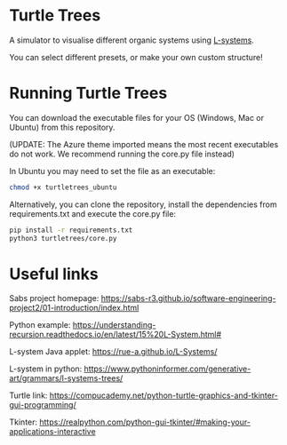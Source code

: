 Turtle Trees
========================

A simulator to visualise different organic systems using [L-systems](https://en.wikipedia.org/wiki/L-system).

You can select different presets, or make your own custom structure!

Running Turtle Trees
=========================

You can download the executable files for your OS (Windows, Mac or Ubuntu) from this repository.

(UPDATE: The Azure theme imported means the most recent executables do not work. We recommend running the core.py file instead)

In Ubuntu you may need to set the file as an executable:

```bash
chmod +x turtletrees_ubuntu
```
Alternatively, you can clone the repository, install the dependencies from requirements.txt and execute the core.py file:

```bash
pip install -r requirements.txt
python3 turtletrees/core.py
```

Useful links
==========================

Sabs project homepage:
https://sabs-r3.github.io/software-engineering-project2/01-introduction/index.html

Python example:
https://understanding-recursion.readthedocs.io/en/latest/15%20L-System.html#

L-system Java applet: 
https://rue-a.github.io/L-Systems/

L-system in python:
https://www.pythoninformer.com/generative-art/grammars/l-systems-trees/

Turtle link:
https://compucademy.net/python-turtle-graphics-and-tkinter-gui-programming/

Tkinter:
https://realpython.com/python-gui-tkinter/#making-your-applications-interactive
